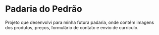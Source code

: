 # Padaria do Pedrão
Projeto que desenvolvi para minha futura padaria, onde contém imagens dos produtos, preços, formulário de contato e envio de currículo. 
